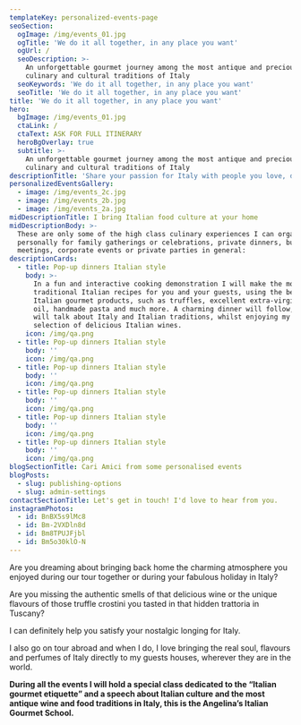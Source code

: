 ```yaml
---
templateKey: personalized-events-page
seoSection:
  ogImage: /img/events_01.jpg
  ogTitle: 'We do it all together, in any place you want'
  ogUrl: /
  seoDescription: >-
    An unforgettable gourmet journey among the most antique and precious
    culinary and cultural traditions of Italy
  seoKeywords: 'We do it all together, in any place you want'
  seoTitle: 'We do it all together, in any place you want'
title: 'We do it all together, in any place you want'
hero:
  bgImage: /img/events_01.jpg
  ctaLink: /
  ctaText: ASK FOR FULL ITINERARY
  heroBgOverlay: true
  subtitle: >-
    An unforgettable gourmet journey among the most antique and precious
    culinary and cultural traditions of Italy
descriptionTitle: 'Share your passion for Italy with people you love, directly at your place'
personalizedEventsGallery:
  - image: /img/events_2c.jpg
  - image: /img/events_2b.jpg
  - image: /img/events_2a.jpg
midDescriptionTitle: I bring Italian food culture at your home
midDescriptionBody: >-
  These are only some of the high class culinary experiences I can organise
  personally for family gatherings or celebrations, private dinners, business
  meetings, corporate events or private parties in general:
descriptionCards:
  - title: Pop-up dinners Italian style
    body: >-
      In a fun and interactive cooking demonstration I will make the most
      traditional Italian recipes for you and your guests, using the best
      Italian gourmet products, such as truffles, excellent extra-virgin olive
      oil, handmade pasta and much more. A charming dinner will follow, where we
      will talk about Italy and Italian traditions, whilst enjoying my personal
      selection of delicious Italian wines.
    icon: /img/qa.png
  - title: Pop-up dinners Italian style
    body: ''
    icon: /img/qa.png
  - title: Pop-up dinners Italian style
    body: ''
    icon: /img/qa.png
  - title: Pop-up dinners Italian style
    body: ''
    icon: /img/qa.png
  - title: Pop-up dinners Italian style
    body: ''
    icon: /img/qa.png
  - title: Pop-up dinners Italian style
    body: ''
    icon: /img/qa.png
blogSectionTitle: Cari Amici from some personalised events
blogPosts:
  - slug: publishing-options
  - slug: admin-settings
contactSectionTitle: Let's get in touch! I'd love to hear from you.
instagramPhotos:
  - id: BnBX5s9lMc8
  - id: Bm-2VXDln8d
  - id: Bm8TPUJFjbl
  - id: Bm5o30klO-N
---
```

Are you dreaming about bringing back home the charming atmosphere you enjoyed during our tour together or during your fabulous holiday in Italy?

Are you missing the authentic smells of that delicious wine or the unique flavours of those truffle crostini you tasted in that hidden trattoria in Tuscany?

I can definitely help you satisfy your nostalgic longing for Italy.

I also go on tour abroad and when I do, I love bringing the real soul, flavours and perfumes of Italy directly to my guests houses, wherever they are in the world.

**During all the events I will hold a special class dedicated to the “Italian gourmet etiquette” and a speech about Italian culture and the most antique wine and food traditions in Italy, this is the Angelina’s Italian Gourmet School.**
